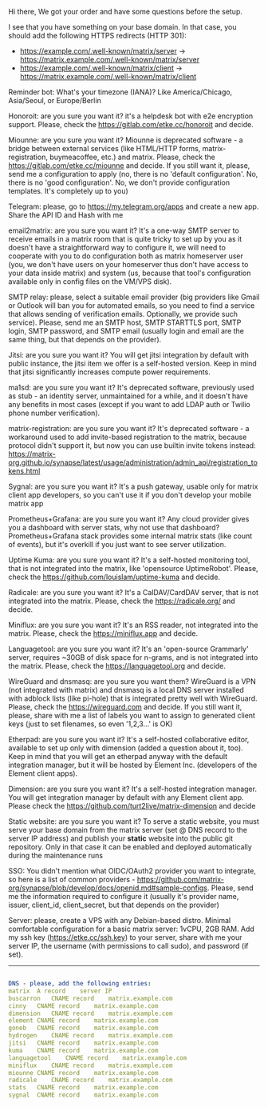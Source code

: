 Hi there,
We got your order and have some questions before the setup.

I see that you have something on your base domain. In that case, you should add the following HTTPS redirects (HTTP 301):
* https://example.com/.well-known/matrix/server -> https://matrix.example.com/.well-known/matrix/server
* https://example.com/.well-known/matrix/client -> https://matrix.example.com/.well-known/matrix/client

Reminder bot: What's your timezone (IANA)? Like America/Chicago, Asia/Seoul, or Europe/Berlin

Honoroit: are you sure you want it? it's a helpdesk bot with e2e encryption support. Please, check the https://gitlab.com/etke.cc/honoroit and decide.

Miounne: are you sure you want it? Miounne is deprecated software - a bridge between external services (like HTML/HTTP forms, matrix-registration, buymeacoffee, etc.) and matrix. Please, check the https://gitlab.com/etke.cc/miounne and decide. If you still want it, please, send me a configuration to apply (no, there is no 'default configuration'. No, there is no 'good configuration'. No, we don't provide configuration templates. It's completely up to you)

Telegram: please, go to https://my.telegram.org/apps and create a new app. Share the API ID and Hash with me

email2matrix: are you sure you want it? It's a one-way SMTP server to receive emails in a matrix room that is quite tricky to set up by you as it doesn't have a straightforward way to configure it, we will need to cooperate with you to do configuration both as matrix homeserver user (you, we don't have users on your homeserver thus don't have access to your data inside matrix) and system (us, because that tool's configuration available only in config files on the VM/VPS disk).

SMTP relay: please, select a suitable email provider (big providers like Gmail or Outlook will ban you for automated emails, so you need to find a service that allows sending of verification emails. Optionally, we provide such service). Please, send me an SMTP host, SMTP STARTTLS port, SMTP login, SMTP password, and SMTP email (usually login and email are the same thing, but that depends on the provider).

Jitsi: are you sure you want it? You will get jitsi integration by default with public instance, the jitsi item we offer is a self-hosted version. Keep in mind that jitsi significantly increases compute power requirements.

ma1sd: are you sure you want it? It's deprecated software, previously used as stub - an identity server, unmaintained for a while, and it doesn't have any benefits in most cases (except if you want to add LDAP auth or Twilio phone number verification).

matrix-registration: are you sure you want it? It's deprecated software - a workaround used to add invite-based registration to the matrix, because protocol didn't support it, but now you can use builtin invite tokens instead: https://matrix-org.github.io/synapse/latest/usage/administration/admin_api/registration_tokens.html

Sygnal: are you sure you want it? It's a push gateway, usable only for matrix client app developers, so you can't use it if you don't develop your mobile matrix app

Prometheus+Grafana: are you sure you want it? Any cloud provider gives you a dashboard with server stats, why not use that dashboard? Prometheus+Grafana stack provides some internal matrix stats (like count of events), but it's overkill if you just want to see server utilization.

Uptime Kuma: are you sure you want it? It's a self-hosted monitoring tool, that is not integrated into the matrix, like 'opensource UptimeRobot'. Please, check the https://github.com/louislam/uptime-kuma and decide.

Radicale: are you sure you want it? It's a CalDAV/CardDAV server, that is not integrated into the matrix. Please, check the https://radicale.org/ and decide.

Miniflux: are you sure you want it? It's an RSS reader, not integrated into the matrix. Please, check the https://miniflux.app and decide.

Languagetool: are you sure you want it? It's an 'open-source Grammarly' server, requires ~30GB of disk space for n-grams, and is not integrated into the matrix. Please, check the https://languagetool.org and decide.

WireGuard and dnsmasq: are you sure you want them? WireGuard is a VPN (not integrated with matrix) and dnsmasq is a local DNS server installed with adblock lists (like pi-hole) that is integrated pretty well with WireGuard. Please, check the https://wireguard.com and decide. If you still want it, please, share with me a list of labels you want to assign to generated client keys (just to set filenames, so even '1,2,3...' is OK)

Etherpad: are you sure you want it? It's a self-hosted collaborative editor, available to set up only with dimension (added a question about it, too). Keep in mind that you will get an etherpad anyway with the default integration manager, but it will be hosted by Element Inc. (developers of the Element client apps).

Dimension: are you sure you want it? It's a self-hosted integration manager. You will get integration manager by default with any Element client app. Please check the https://github.com/turt2live/matrix-dimension and decide

Static website: are you sure you want it? To serve a static website, you must serve your base domain from the matrix server (set @ DNS record to the server IP address) and publish your **static** website into the public git repository. Only in that case it can be enabled and deployed automatically during the maintenance runs

SSO: You didn't mention what OIDC/OAuth2 provider you want to integrate, so here is a list of common providers - https://github.com/matrix-org/synapse/blob/develop/docs/openid.md#sample-configs. Please, send me the information required to configure it (usually it's provider name, issuer, client_id, client_secret, but that depends on the provider)

Server: please, create a VPS with any Debian-based distro. Minimal comfortable configuration for a basic matrix server: 1vCPU, 2GB RAM.
Add my ssh key (https://etke.cc/ssh.key) to your server, share with me your server IP, the username (with permissions to call sudo), and password (if set).


___

```yaml

DNS - please, add the following entries:
matrix	A record	server IP
buscarron	CNAME record	matrix.example.com
cinny	CNAME record	matrix.example.com
dimension	CNAME record	matrix.example.com
element	CNAME record	matrix.example.com
goneb	CNAME record	matrix.example.com
hydrogen	CNAME record	matrix.example.com
jitsi	CNAME record	matrix.example.com
kuma	CNAME record	matrix.example.com
languagetool	CNAME record	matrix.example.com
miniflux	CNAME record	matrix.example.com
miounne	CNAME record	matrix.example.com
radicale	CNAME record	matrix.example.com
stats	CNAME record	matrix.example.com
sygnal	CNAME record	matrix.example.com
```

